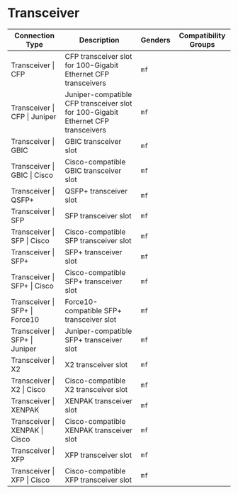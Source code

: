 # Transceiver

| Connection Type | Description  | Genders | Compatibility Groups |
| --- | --- | --- |  --- |
| <a id="transceiver-cfp"></a>Transceiver \| CFP | CFP transceiver slot for 100-Gigabit Ethernet CFP transceivers | `mf` |  |
| <a id="transceiver-cfp-juniper"></a>Transceiver \| CFP \| Juniper | Juniper-compatible CFP transceiver slot for 100-Gigabit Ethernet CFP transceivers | `mf` |  |
| <a id="transceiver-gbic"></a>Transceiver \| GBIC | GBIC transceiver slot | `mf` |  |
| <a id="transceiver-gbic-cisco"></a>Transceiver \| GBIC \| Cisco | Cisco-compatible GBIC transceiver slot | `mf` |  |
| <a id="transceiver-qsfp+"></a>Transceiver \| QSFP+ | QSFP+ transceiver slot | `mf` |  |
| <a id="transceiver-sfp"></a>Transceiver \| SFP | SFP transceiver slot | `mf` |  |
| <a id="transceiver-sfp-cisco"></a>Transceiver \| SFP \| Cisco | Cisco-compatible SFP transceiver slot | `mf` |  |
| <a id="transceiver-sfp+"></a>Transceiver \| SFP+ | SFP+ transceiver slot | `mf` |  |
| <a id="transceiver-sfp+-cisco"></a>Transceiver \| SFP+ \| Cisco | Cisco-compatible SFP+ transceiver slot | `mf` |  |
| <a id="transceiver-sfp+-force10"></a>Transceiver \| SFP+ \| Force10 | Force10-compatible SFP+ transceiver slot | `mf` |  |
| <a id="transceiver-sfp+-juniper"></a>Transceiver \| SFP+ \| Juniper | Juniper-compatible SFP+ transceiver slot | `mf` |  |
| <a id="transceiver-x2"></a>Transceiver \| X2 | X2 transceiver slot | `mf` |  |
| <a id="transceiver-x2-cisco"></a>Transceiver \| X2 \| Cisco | Cisco-compatible X2 transceiver slot | `mf` |  |
| <a id="transceiver-xenpak"></a>Transceiver \| XENPAK | XENPAK transceiver slot | `mf` |  |
| <a id="transceiver-xenpak-cisco"></a>Transceiver \| XENPAK \| Cisco | Cisco-compatible XENPAK transceiver slot | `mf` |  |
| <a id="transceiver-xfp"></a>Transceiver \| XFP | XFP transceiver slot | `mf` |  |
| <a id="transceiver-xfp-cisco"></a>Transceiver \| XFP \| Cisco | Cisco-compatible XFP transceiver slot | `mf` |  |
